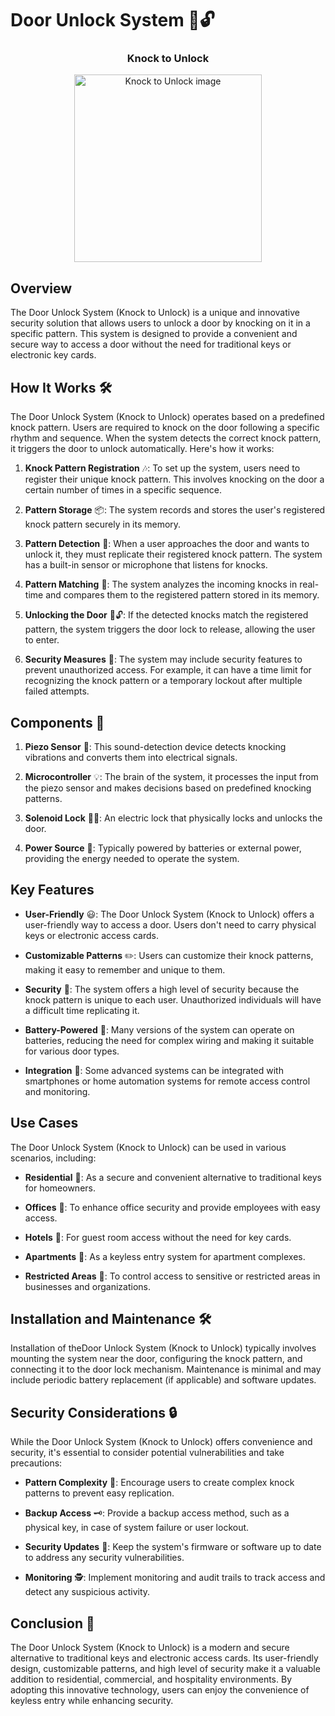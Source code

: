 # Door Unlock System 🚪🔓

<h3 align="center">Knock to Unlock</h3>
<div align="center">
  <img src="https://github.com/AdityaPalakurty/Door-Unlock-System/assets/98629876/e07443f7-7647-4301-9a53-2bb374255eaa" alt="Knock to Unlock image" width="300">
</div>


## Overview

The  Door Unlock System (Knock to Unlock) is a unique and innovative security solution that allows users to unlock a door by knocking on it in a specific pattern. This system is designed to provide a convenient and secure way to access a door without the need for traditional keys or electronic key cards.

## How It Works 🛠️

The Door Unlock System (Knock to Unlock) operates based on a predefined knock pattern. Users are required to knock on the door following a specific rhythm and sequence. When the system detects the correct knock pattern, it triggers the door to unlock automatically. Here's how it works:

1. **Knock Pattern Registration** 🎶: To set up the system, users need to register their unique knock pattern. This involves knocking on the door a certain number of times in a specific sequence.

2. **Pattern Storage** 📦: The system records and stores the user's registered knock pattern securely in its memory.

3. **Pattern Detection** 🎤: When a user approaches the door and wants to unlock it, they must replicate their registered knock pattern. The system has a built-in sensor or microphone that listens for knocks.

4. **Pattern Matching** 🧩: The system analyzes the incoming knocks in real-time and compares them to the registered pattern stored in its memory.

5. **Unlocking the Door** 🚪🔓: If the detected knocks match the registered pattern, the system triggers the door lock to release, allowing the user to enter.

6. **Security Measures** 🔐: The system may include security features to prevent unauthorized access. For example, it can have a time limit for recognizing the knock pattern or a temporary lockout after multiple failed attempts.

## Components 🧰

1. **Piezo Sensor** 🎤: This sound-detection device detects knocking vibrations and converts them into electrical signals.

2. **Microcontroller** 💡: The brain of the system, it processes the input from the piezo sensor and makes decisions based on predefined knocking patterns.

3. **Solenoid Lock** 🚫🔑: An electric lock that physically locks and unlocks the door.

4. **Power Source** 🔋: Typically powered by batteries or external power, providing the energy needed to operate the system.

## Key Features

- **User-Friendly** 😃: The Door Unlock System (Knock to Unlock) offers a user-friendly way to access a door. Users don't need to carry physical keys or electronic access cards.

- **Customizable Patterns** ✏️: Users can customize their knock patterns, making it easy to remember and unique to them.

- **Security** 🔐: The system offers a high level of security because the knock pattern is unique to each user. Unauthorized individuals will have a difficult time replicating it.

- **Battery-Powered** 🔋: Many versions of the system can operate on batteries, reducing the need for complex wiring and making it suitable for various door types.

- **Integration** 📱: Some advanced systems can be integrated with smartphones or home automation systems for remote access control and monitoring.

## Use Cases

The Door Unlock System (Knock to Unlock) can be used in various scenarios, including:

- **Residential** 🏡: As a secure and convenient alternative to traditional keys for homeowners.

- **Offices** 🏢: To enhance office security and provide employees with easy access.

- **Hotels** 🏨: For guest room access without the need for key cards.

- **Apartments** 🏢: As a keyless entry system for apartment complexes.

- **Restricted Areas** 🚧: To control access to sensitive or restricted areas in businesses and organizations.

## Installation and Maintenance 🛠️

Installation of theDoor Unlock System (Knock to Unlock) typically involves mounting the system near the door, configuring the knock pattern, and connecting it to the door lock mechanism. Maintenance is minimal and may include periodic battery replacement (if applicable) and software updates.

## Security Considerations 🔒

While the Door Unlock System (Knock to Unlock) offers convenience and security, it's essential to consider potential vulnerabilities and take precautions:

- **Pattern Complexity** 🧩: Encourage users to create complex knock patterns to prevent easy replication.

- **Backup Access** 🗝️: Provide a backup access method, such as a physical key, in case of system failure or user lockout.

- **Security Updates** 🔄: Keep the system's firmware or software up to date to address any security vulnerabilities.

- **Monitoring** 🕵️: Implement monitoring and audit trails to track access and detect any suspicious activity.

## Conclusion 🏁

The Door Unlock System (Knock to Unlock) is a modern and secure alternative to traditional keys and electronic access cards. Its user-friendly design, customizable patterns, and high level of security make it a valuable addition to residential, commercial, and hospitality environments. By adopting this innovative technology, users can enjoy the convenience of keyless entry while enhancing security.

